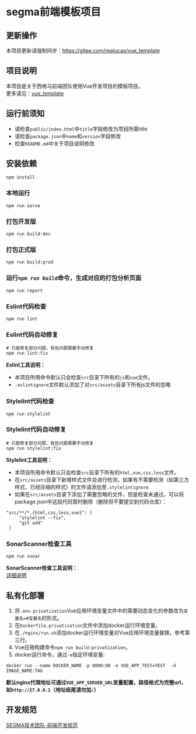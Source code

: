 # segma前端模板项目

## 更新操作
本项目更新请强制同步：https://gitee.com/realucas/vue_template

## 项目说明
本项目是关于西格马前端团队使用Vue开发项目的模板项目。  
更多请见：[vue_template](https://github.com/LucasGoodman/vue_template)

## 运行前须知
- 请检查`public/index.html`中`title`字段修改为项目所需title
- 请检查`package.json`中`name`和`version`字段修改
- 检查`README.md`中关于项目说明修改

## 安装依赖
```shell script
npm install
```

### 本地运行
```shell script
npm run serve
```

### 打包开发版
```shell script
npm run build:dev
```

### 打包正式版
```shell script
npm run build:prod
```

### 运行`npm run build`命令，生成对应的打包分析页面
```shell script
npm run report
```

### Eslint代码检查
```shell script
npm run lint
```

### Eslint代码自动修复

```shell script
# 只能修复部分问题，有些问题需要手动修复
npm run lint:fix
```
**Eslint工具说明：**
- 本项目所用命令默认只会检查`src`目录下所有的`js`和`vue`文件。
- `.eslintignore`文件默认添加了对`src/assets`目录下所有js文件的忽略

### Stylelint代码检查
```shell script
npm run stylelint
```

### Stylelint代码自动修复
```shell script
# 只能修复部分问题，有些问题需要手动修复
npm run stylelint:fix
```

**Stylelint工具说明：**
- 本项目所用命令默认只会检查`src`目录下所有的`html,vue,css,less`文件。
- 在`src/assets`目录下新增样式文件会进行检测，如果有不需要检测（如第三方样式、已经压缩的样式）的文件请添加至`.stylelintignore`
- 如果在`src/assets`目录下添加了需要忽略的文件，但是检查未通过，可以将package.json中这段代码暂时删除（删除但不要提交到代码仓库）：
```$json
"src/**/*.{html,css,less,vue}": [
     "stylelint --fix",
     "git add"
 ]
```

### SonarScanner检查工具
```shell script
npm run sonar
```

**SonarScanner检查工具说明：**  
[详细说明](https://docs.qq.com/doc/DUmVNQ3JDSEZNRWlU)

## 私有化部署
1. 将`.env.privatization`Vue应用环境变量文件中的需要动态变化的参数改为`变量名=#变量名`的形式。
2. 在`Dockerfile.privatization`文件中添加docker运行环境变量。
3. 在`./nginx/run.sh`添加docker运行环境变量对Vue应用环境变量替换，参考第三行。
4. Vue应用构建命令`npm run build:privatization`。
5. docker运行命令，通过`-e`指定环境变量:
```shell script
docker run --name DOCKER_NAME -p 8080:80 -e VUE_APP_TEST=TEST  -d IMAGE_NAME:TAG
```
**默认nginx代理地址可通过`VUE_APP_SERVER_URL`变量配置，路径格式为完整url，如`http://27.0.0.1`（地址结尾请勿加`/`）**

## 开发规范
[SEGMA技术团队-前端开发规范](https://docs.qq.com/doc/DUnVnY0RnemhEdnpC)


